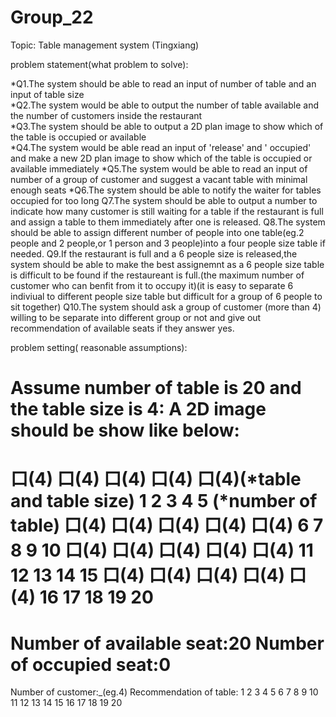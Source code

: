 # Group_22
Topic: Table management system (Tingxiang)

problem statement(what problem to solve):

*Q1.The system should be able to read an input of number of table and an input of table size  
*Q2.The system would be able to output the number of table available and the number of customers inside the restaurant  
*Q3.The system should be able to output a 2D plan image to show which of the table is occupied or available  
*Q4.The system would be able read an input of 'release' and  ' occupied' and make a new 2D plan image to show which of the table is occupied or available immediately
*Q5.The system would be able to read an input of number of a group of customer and  suggest a vacant table with minimal enough seats
*Q6.The system should be able to  notify the waiter for tables occupied for too long
Q7.The system should be able to output a number to indicate how many customer is still waiting for a table if the restaurant is full and assign a table to them immediately after one is released.
Q8.The system should be able to assign different number of people into one table(eg.2 people and 2 people,or 1 person and 3 people)into a four people size table if needed.
Q9.If the restaurant is full and a 6 people size is released,the system should be able to make the best assignemnt as a 6 people size table is difficult to be found if the restaureant is full.(the maximum number of customer who can benfit from it to occupy it)(it is easy to separate 6 indiviual to different people size table but difficult for a group of 6 people to sit together)
Q10.The system should ask a group of customer (more than 4) willing to be separate into different group or not and give out recommendation of available seats if they answer yes.


problem setting( reasonable assumptions):

Assume number of table is 20 and the table size is 4:
A 2D image should be show like below:
======================================
口(4)   口(4)   口(4)   口(4)   口(4)(*table and table size) 
1       2       3       4       5   (*number of table)
口(4)   口(4)   口(4)   口(4)   口(4) 
6       7       8       9      10
口(4)   口(4)   口(4)   口(4)   口(4) 
11      12      13     14      15
口(4)   口(4)   口(4)   口(4)   口(4) 
16      17      18     19      20
======================================
Number of available seat:20
Number of occupied seat:0
======================================
Number of customer:_(eg.4)
Recommendation of table:
1 2 3 4 5 6 7 8 9 10 11 12 13 14 15 16 17 18 19 20


